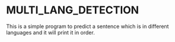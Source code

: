# MULTI_LANG_DETECTION
This is a simple program to predict a  sentence which is in different languages and it will print it in order.  
